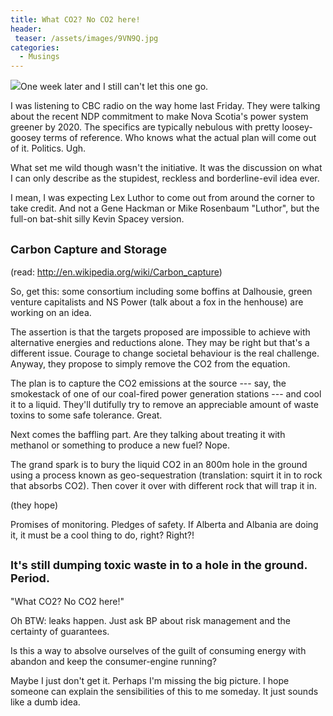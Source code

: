 ```yaml
---
title: What CO2? No CO2 here!
header:
 teaser: /assets/images/9VN9Q.jpg
categories:
  - Musings
---
```

<img src="https://douglangille.github.io/assets/images/9VN9Q.jpg">One week later and I still can't let this one go.

I was listening to CBC radio on the way home last Friday. They were talking about the recent NDP commitment to make Nova Scotia's power system greener by 2020. The specifics are typically nebulous with pretty loosey-goosey terms of reference. Who knows what the actual plan will come out of it. Politics. Ugh.

What set me wild though wasn't the initiative. It was the discussion on what I can only describe as the stupidest, reckless and borderline-evil idea ever.

I mean, I was expecting Lex Luthor to come out from around the corner to take credit. And not a Gene Hackman or Mike Rosenbaum "Luthor", but the full-on bat-shit silly Kevin Spacey version.

<h2>
<span class="Apple-style-span" style="font-size: large;">Carbon Capture and Storage </span>
  </h2>

(read: <a href="http://en.wikipedia.org/wiki/Carbon_capture">http://en.wikipedia.org/wiki/Carbon_capture</a>)

So, get this: some consortium including some boffins at Dalhousie, green venture capitalists and NS Power (talk about a fox in the henhouse) are working on an idea.

The assertion is that the targets proposed are impossible to achieve with alternative energies and reductions alone. They may be right but that's a different issue. Courage to change societal behaviour is the real challenge. Anyway, they propose to simply remove the CO2 from the equation.

The plan is to capture the CO2 emissions at the source --- say, the smokestack of one of our coal-fired power generation stations --- and cool it to a liquid. They'll dutifully try to remove an appreciable amount of waste toxins to some safe tolerance. Great.

Next comes the baffling part. Are they talking about treating it with methanol or something to produce a new fuel? Nope.

The grand spark is to bury the liquid CO2 in an 800m hole in the ground using a process known as geo-sequestration (translation: squirt it in to rock that absorbs CO2). Then cover it over with different rock that will trap it in.

(they hope)

Promises of monitoring. Pledges of safety. If Alberta and Albania are doing it, it must be a cool thing to do, right? Right?!

<h2>
<span class="Apple-style-span" style="font-size: large;">It&#39;s still dumping toxic waste in to a hole in the ground. Period.</span>
  </h2>

"What CO2? No CO2 here!"

Oh BTW: leaks happen. Just ask BP about risk management and the certainty of guarantees.

Is this a way to absolve ourselves of the guilt of consuming energy with abandon and keep the consumer-engine running?

Maybe I just don't get it. Perhaps I'm missing the big picture. I hope someone can explain the sensibilities of this to me someday. It just sounds like a dumb idea.